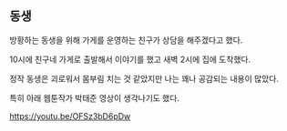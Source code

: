 ## 동생

방황하는 동생을 위해 가게를 운영하는 친구가 상담을 해주겠다고 했다.  

10시에 친구네 가게로 출발해서 이야기를 했고 새벽 2시에 집에 도착했다.  

정작 동생은 괴로워서 몸부림 치는 것 같았지만 나는 꽤나 공감되는 내용이 많았다.  

특히 아래 웹툰작가 박태준 영상이 생각나기도 했다.  

https://youtu.be/OFSz3bD6pDw  